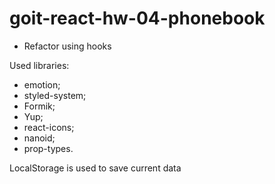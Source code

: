 # goit-react-hw-04-phonebook

- Refactor using hooks

Used libraries:

- emotion;
- styled-system;
- Formik;
- Yup;
- react-icons;
- nanoid;
- prop-types.

LocalStorage is used to save current data
